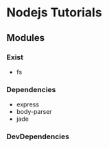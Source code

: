 # Nodejs Tutorials

## Modules

### Exist
- fs

### Dependencies
- express
- body-parser
- jade

### DevDependencies